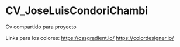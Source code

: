 # CV_JoseLuisCondoriChambi
Cv compartido para proyecto

Links para los colores:
https://cssgradient.io/
https://colordesigner.io/
